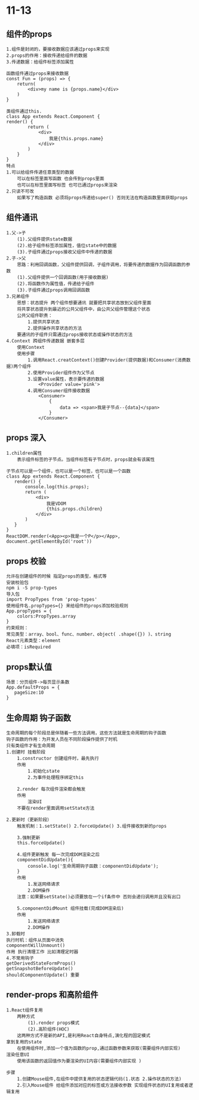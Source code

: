 # 11-13
## 组件的props
    1.组件是封闭的，要接收数据应该通过props来实现
    2.props的作用：接收传递给组件的数据
    3.传递数据：给组件标签添加属性

    函数组件通过props来接收数据
    const Fun = (props) => {
        return(
            <div>my name is {props.name}</div>
        )
    }

    类组件通过this.
    class App extends React.Component {
    render() {
            return (
                <div>
                    我是{this.props.name}
                </div>
            )
        }
    }
    特点
    1.可以给组件传递任意类型的数据
        可以在标签里面写函数 也会传到props里面
        也可以在标签里面写标签 也可已通过props来渲染
    2.只读不可改
        如果写了构造函数 必须将props传递给super() 否则无法在构造函数里面获取props
## 组件通讯
    1.父->子
        (1).父组件提供state数据
        (2).给子组件标签添加属性，值位state中的数据
        (3).子组件通过props接收父组件中传递的数据
    2.子->父
        思路：利用回调函数，父组件提供回调，子组件调用，将要传递的数据作为回调函数的参数
        (1).父组件提供一个回调函数(用于接收数据)
        (2).将函数作为属性值，传递给子组件
        (3).子组件通过props调用回调函数
    3.兄弟组件
        思想：状态提升 两个组件想要通讯 就要把共享状态放到父组件里面 
        将共享状态提升到最近的公共父组件中，由公共父组件管理这个状态
        公共父组件职责：
            1.提供共享状态 
            2.提供操作共享状态的方法
        要通讯的子组件只需通过props接收状态或操作状态的方法
    4.Context 跨组件传递数据 嵌套多层 
        使用Context
        使用步骤
            1.调用React.creatContext()创建Provider(提供数据)和Consumer(消费数据)两个组件
            2.使用Provider组件作为父节点
            3.设置value属性，表示要传递的数据
                <Provider value='pink'>
            4.调用Consumer组件接收数据
                <Consumer>
                    {
                        data => <span>我是子节点--{data}</span>
                    }
                </Consumer>
## props 深入
    1.children属性
        表示组件标签的子节点。当组件标签有子节点时，props就会有该属性
    
    子节点可以是一个组件，也可以是一个标签，也可以是一个函数
    class App extends React.Component {
       render() {
           console.log(this.props);
           return (
               <div>
                   我是VDOM
                   {this.props.children}
               </div>
           )
       } 
    }
    ReactDOM.render(<App><p>我是一个P</p></App>, document.getElementById('root'))
## props 校验
    允许在创建组件的时候 指定props的类型，格式等
    安装校验包
    npm i -S prop-types 
    导入包
    import PropTypes from 'prop-types'
    使用组件名.propTypes={} 来给组件的props添加校验规则
    App.propTypes = {
        colors:PropTypes.array
    }
    约束规则：
    常见类型：array、bool、func、number、object( .shape({}) )、string
    React元素类型：element
    必填项：isRequired
## props默认值
    场景：分页组件->每页显示条数
    App.defaultProps = {
       pageSize:10
    }

## 生命周期 钩子函数
    生命周期的每个阶段总是伴随着一些方法调用，这些方法就是生命周期的钩子函数
    钩子函数的作用：为开发人员在不同阶段操作提供了时机
    只有类组件才有生命周期
    1.创建时 挂载阶段
        1.constructor 创建组件时，最先执行
        作用
            1.初始化state
            2.为事件处理程序绑定this

        2.render 每次组件渲染都会触发
        作用   
            渲染UI
        不要在render里面调用setState方法
    
    2.更新时（更新阶段）
        触发机制：1.setState() 2.forceUpdate() 3.组件接收到新的props
 
        3.强制更新
        this.forceUpdate()

        4.组件更新触发 每一次完成DOM渲染之后
        componentDidUpdate(){
            console.log('生命周期钩子函数：componentDidUpdate');
        }   
        作用
            1.发送网络请求
            2.DOM操作
        注意：如果要setState()必须要放在一个if条件中 否则会递归调用并且没有出口

        5.componentDidMount 组件挂载(完成DOM渲染后)
        作用
            1.发送网络请求
            2.DOM操作
    3.卸载时
    执行时机：组件从页面中消失
    componentWillUnmount()
    作用 执行清理工作 比如清理定时器
    4.不常用钩子
    getDerivedStateFormProps()
    getSnapshotBeforeUpdate()
    shouldComponentUpdate() 重要

## render-props 和高阶组件
    1.React组件复用 
        两种方式
            (1).render props模式
            (2).高阶组件(HOC)
        这两种方式不是新的API,是利用React自身特点,演化程的固定模式
    拿到复用的state
        在使用组件时,添加一个值为函数的prop,通过函数参数来获取(需要组件内部实现)
    渲染任意UI
        使用该函数的返回值作为要渲染的UI内容(需要组件内部实现 )

    步骤
        1.创建Mouse组件,在组件中提供复用的状态逻辑代码(1.状态 2.操作状态的方法)
        2.引入Mouse组件 给组件添加对应的标签或方法接收参数 实现组件状态的UI复用或者逻辑复用
